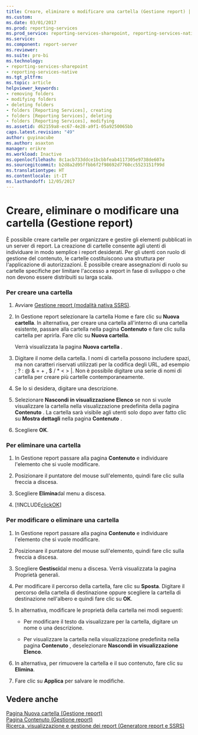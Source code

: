 ```yaml
---
title: Creare, eliminare o modificare una cartella (Gestione report) | Microsoft Docs
ms.custom: 
ms.date: 03/01/2017
ms.prod: reporting-services
ms.prod_service: reporting-services-sharepoint, reporting-services-native
ms.service: 
ms.component: report-server
ms.reviewer: 
ms.suite: pro-bi
ms.technology:
- reporting-services-sharepoint
- reporting-services-native
ms.tgt_pltfrm: 
ms.topic: article
helpviewer_keywords:
- removing folders
- modifying folders
- deleting folders
- folders [Reporting Services], creating
- folders [Reporting Services], deleting
- folders [Reporting Services], modifying
ms.assetid: d62159a8-ec67-4e28-a9f1-05a9250065bb
caps.latest.revision: "49"
author: guyinacube
ms.author: asaxton
manager: erikre
ms.workload: Inactive
ms.openlocfilehash: 8c1acb733ddce1bcbbfeab4117305e9738de607a
ms.sourcegitcommit: b2d8a2d95ffbb6f2f98692d7760cc5523151f99d
ms.translationtype: HT
ms.contentlocale: it-IT
ms.lasthandoff: 12/05/2017
---
```

# <a name="create-delete-or-modify-a-folder-report-manager"></a>Creare, eliminare o modificare una cartella (Gestione report)
  È possibile creare cartelle per organizzare e gestire gli elementi pubblicati in un server di report. La creazione di cartelle consente agli utenti di individuare in modo semplice i report desiderati. Per gli utenti con ruolo di gestione del contenuto, le cartelle costituiscono una struttura per l'applicazione di autorizzazioni. È possibile creare assegnazioni di ruolo su cartelle specifiche per limitare l'accesso a report in fase di sviluppo o che non devono essere distribuiti su larga scala.  
  
### <a name="to-create-a-folder"></a>Per creare una cartella  
  
1.  Avviare [Gestione report &#40;modalità nativa SSRS&#41;](http://msdn.microsoft.com/library/80949f9d-58f5-48e3-9342-9e9bf4e57896).  
  
2.  In Gestione report selezionare la cartella Home e fare clic su **Nuova cartella**. In alternativa, per creare una cartella all'interno di una cartella esistente, passare alla cartella nella pagina **Contenuto** e fare clic sulla cartella per aprirla. Fare clic su **Nuova cartella**.  
  
     Verrà visualizzata la pagina **Nuova cartella** .  
  
3.  Digitare il nome della cartella. I nomi di cartella possono includere spazi, ma non caratteri riservati utilizzati per la codifica degli URL, ad esempio ; ? : @ & = + , $ / * < > |. Non è possibile digitare una serie di nomi di cartella per creare più cartelle contemporaneamente.  
  
4.  Se lo si desidera, digitare una descrizione.  
  
5.  Selezionare **Nascondi in visualizzazione Elenco** se non si vuole visualizzare la cartella nella visualizzazione predefinita della pagina **Contenuto** . La cartella sarà visibile agli utenti solo dopo aver fatto clic su **Mostra dettagli** nella pagina **Contenuto** .  
  
6.  Scegliere **OK**.  
  
### <a name="to-delete-a-folder"></a>Per eliminare una cartella  
  
1.  In Gestione report passare alla pagina **Contenuto** e individuare l'elemento che si vuole modificare.  
  
2.  Posizionare il puntatore del mouse sull'elemento, quindi fare clic sulla freccia a discesa.  
  
3.  Scegliere **Elimina**dal menu a discesa.  
  
4.  [!INCLUDE[clickOK](../../includes/clickok-md.md)]  
  
### <a name="to-modify-or-delete-a-folder"></a>Per modificare o eliminare una cartella  
  
1.  In Gestione report passare alla pagina **Contenuto** e individuare l'elemento che si vuole modificare.  
  
2.  Posizionare il puntatore del mouse sull'elemento, quindi fare clic sulla freccia a discesa.  
  
3.  Scegliere **Gestisci**dal menu a discesa. Verrà visualizzata la pagina Proprietà generali.  
  
4.  Per modificare il percorso della cartella, fare clic su **Sposta**. Digitare il percorso della cartella di destinazione oppure scegliere la cartella di destinazione nell'albero e quindi fare clic su **OK**.  
  
5.  In alternativa, modificare le proprietà della cartella nei modi seguenti:  
  
    -   Per modificare il testo da visualizzare per la cartella, digitare un nome o una descrizione.  
  
    -   Per visualizzare la cartella nella visualizzazione predefinita nella pagina **Contenuto** , deselezionare **Nascondi in visualizzazione Elenco**.  
  
6.  In alternativa, per rimuovere la cartella e il suo contenuto, fare clic su **Elimina**.  
  
7.  Fare clic su **Applica** per salvare le modifiche.  
  
## <a name="see-also"></a>Vedere anche  
 [Pagina Nuova cartella &#40;Gestione report&#41;](http://msdn.microsoft.com/library/9212fc68-f0a6-4f79-83c1-84baf4d1957e)   
 [Pagina Contenuto &#40;Gestione report&#41;](http://msdn.microsoft.com/library/6b16869b-158a-4934-9c85-bee934b35378)   
 [Ricerca, visualizzazione e gestione dei report &#40;Generatore report e SSRS&#41;](../../reporting-services/report-builder/finding-viewing-and-managing-reports-report-builder-and-ssrs.md)  
  
  
